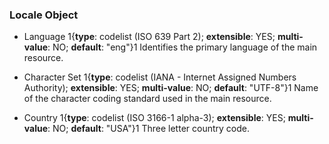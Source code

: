 ### Locale Object

* <span class="md-element">Language</span> <i class="fa fa-asterisk required" title="Required"> </i> 1{**type**: codelist (ISO 639 Part 2); **extensible**: YES; **multi-value**: NO; **default**: "eng"}1 Identifies the primary language of the main resource.  
 
* <span class="md-element">Character Set</span> <i class="fa fa-asterisk required" title="Required"> </i> 1{**type**: codelist (IANA - Internet Assigned Numbers Authority); **extensible**: YES; **multi-value**: NO; **default**: "UTF-8"}1 Name of the character coding standard used in the main resource. 
 
* <span class="md-element">Country</span> 1{**type**: codelist (ISO 3166-1 alpha-3); **extensible**: YES; **multi-value**: NO; **default**: "USA"}1 Three letter country code. 
